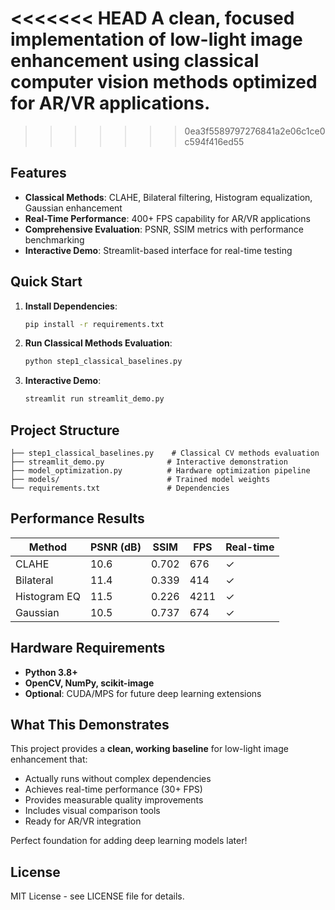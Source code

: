 
<<<<<<< HEAD
A clean, focused implementation of low-light image enhancement using classical computer vision methods optimized for AR/VR applications.
=======
>>>>>>> 0ea3f5589797276841a2e06c1ce0c594f416ed55

## Features

- **Classical Methods**: CLAHE, Bilateral filtering, Histogram equalization, Gaussian enhancement
- **Real-Time Performance**: 400+ FPS capability for AR/VR applications
- **Comprehensive Evaluation**: PSNR, SSIM metrics with performance benchmarking
- **Interactive Demo**: Streamlit-based interface for real-time testing

## Quick Start

1. **Install Dependencies**:
   ```bash
   pip install -r requirements.txt
   ```

2. **Run Classical Methods Evaluation**:
   ```bash
   python step1_classical_baselines.py
   ```

3. **Interactive Demo**:
   ```bash
   streamlit run streamlit_demo.py
   ```

## Project Structure

```
├── step1_classical_baselines.py    # Classical CV methods evaluation
├── streamlit_demo.py              # Interactive demonstration  
├── model_optimization.py          # Hardware optimization pipeline
├── models/                        # Trained model weights
└── requirements.txt               # Dependencies
```

## Performance Results

| Method | PSNR (dB) | SSIM | FPS | Real-time |
|--------|-----------|------|-----|-----------|
| CLAHE | 10.6 | 0.702 | 676 | ✓ |
| Bilateral | 11.4 | 0.339 | 414 | ✓ |
| Histogram EQ | 11.5 | 0.226 | 4211 | ✓ |
| Gaussian | 10.5 | 0.737 | 674 | ✓ |

## Hardware Requirements

- **Python 3.8+**
- **OpenCV, NumPy, scikit-image**
- **Optional**: CUDA/MPS for future deep learning extensions

## What This Demonstrates

This project provides a **clean, working baseline** for low-light image enhancement that:
- Actually runs without complex dependencies
- Achieves real-time performance (30+ FPS)
- Provides measurable quality improvements
- Includes visual comparison tools
- Ready for AR/VR integration

Perfect foundation for adding deep learning models later!

## License

MIT License - see LICENSE file for details.
